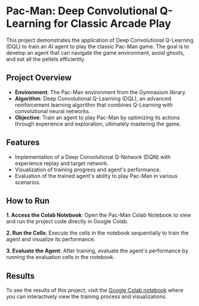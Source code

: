 # Pac-Man: Deep Convolutional Q-Learning for Classic Arcade Play

This project demonstrates the application of Deep Convolutional Q-Learning (DQL) to train an AI agent to play the classic Pac-Man game. The goal is to develop an agent that can navigate the game environment, avoid ghosts, and eat all the pellets efficiently.

## Project Overview

- **Environment**: The Pac-Man environment from the Gymnasium library.
- **Algorithm**: Deep Convolutional Q-Learning (DQL), an advanced reinforcement learning algorithm that combines Q-Learning with convolutional neural networks.
- **Objective**: Train an agent to play Pac-Man by optimizing its actions through experience and exploration, ultimately mastering the game.

## Features

- Implementation of a Deep Convolutional Q-Network (DQN) with experience replay and target network.
- Visualization of training progress and agent's performance.
- Evaluation of the trained agent's ability to play Pac-Man in various scenarios.

## How to Run
**1. Access the Colab Notebook**: Open the Pac-Man Colab Notebook to view and run the project code directly in Google Colab.

**2. Run the Cells**: Execute the cells in the notebook sequentially to train the agent and visualize its performance.

**3. Evaluate the Agent**: After training, evaluate the agent's performance by running the evaluation cells in the notebook.

## Results
To see the results of this project, visit the [Google Colab notebook](https://colab.research.google.com/github/dhritishetty/Pac-Man/blob/main/Deep%20Convolutional%20Q-Learning%20for%20Pac-Man.ipynb) where you can interactively view the training process and visualizations.
